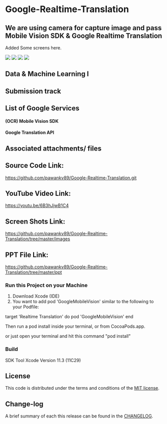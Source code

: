 # Google-Realtime-Translation

## We are using camera for capture image and pass Mobile Vision SDK & Google Realtime Translation


Added Some screens here.

![](https://github.com/pawankv89/Google-Realtime-Translation/blob/master/images/screen_1.PNG)
![](https://github.com/pawankv89/Google-Realtime-Translation/blob/master/images/screen_2.PNG)
![](https://github.com/pawankv89/Google-Realtime-Translation/blob/master/images/screen_3.PNG)
![](https://github.com/pawankv89/Google-Realtime-Translation/blob/master/images/screen_4.PNG)

## Data & Machine Learning I

## Submission track


## List of Google Services

#### (OCR) Mobile Vision SDK
#### Google Translation API

## Associated attachments/ files

## Source Code Link: 
https://github.com/pawankv89/Google-Realtime-Translation.git

## YouTube Video Link: 
https://youtu.be/6B3hJjwB1C4

## Screen Shots Link:
https://github.com/pawankv89/Google-Realtime-Translation/tree/master/images

## PPT File Link:
https://github.com/pawankv89/Google-Realtime-Translation/tree/master/ppt


### Run this Project on your Machine
1) Download Xcode (IDE)
2) You want to add pod 'GoogleMobileVision'  similar to the following to your Podfile:

target 'Realtime Translation' do
  pod 'GoogleMobileVision' 
end

Then run a pod install inside your terminal, or from CocoaPods.app.

or just open your  terminal and hit this command "pod install"

### Build
SDK Tool  Xcode
Version 11.3 (11C29)


## License

This code is distributed under the terms and conditions of the [MIT license](LICENSE).

## Change-log

A brief summary of each this release can be found in the [CHANGELOG](CHANGELOG.mdown). 
